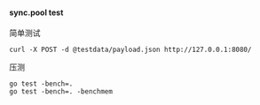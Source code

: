 #### sync.pool test

简单测试
```shell
curl -X POST -d @testdata/payload.json http://127.0.0.1:8080/
```

压测
```shell
go test -bench=. 
go test -bench=. -benchmem
```
